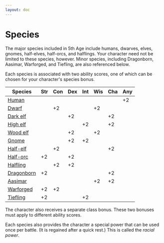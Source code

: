 ```yaml
---
layout: doc
---
```

# Species

The major species included in 5th Age include humans, dwarves, elves, gnomes, half-elves, half-orcs, and halflings. Your character need not be limited to these species, however. Minor species, including Dragonborn, Aasimar, Warforged, and Tiefling, are also referenced below.

Each species is associated with two ability scores, one of which can be chosen for your character's species bonus.

| **Species** | **Str** | **Con** | **Dex** | **Int** | **Wis** | **Cha** | **Any** |
| --- | --- | --- | --- | --- | --- | --- | --- |
| [Human](./Human.md) | | | | | | | +2 |
| [Dwarf](./Dwarf.md) | | +2 | | | +2 | | |
| [Dark elf](./Elf.md#dark-elf) | | | +2 | | | +2 | |
| [High elf](./Elf.md#high-elf) | | | | +2 | | +2 | |
| [Wood elf](./Elf.md#wood-elf) | | | +2 | | +2 | | |
| [Gnome](./Gnome.md) | | | +2 | +2 | | | |
| [Half-elf](./Half-Elf.md) | | +2 | | | | +2 | |
| [Half-orc](./Half-Orc.md) | +2 | | +2 | | | | |
| [Halfling](./Halfling.md) | | +2 | +2 | | | | |
| [Dragonborn](./Dragonborn.md) | +2 | | | | | +2 | |
| [Aasimar](./Aasimar.md) | | | | | +2 | +2 | |
| [Warforged](./Warforged.md) | +2 | +2 | | | | | |
| [Tiefling](./Tiefling.md) | +2 | | | +2 | | | |

The character also receives a separate class bonus. These two bonuses must apply to different ability scores.

Each species also provides the character a special power that can be used once per battle. (It is regained after a quick rest.) This is called the _racial power_.
